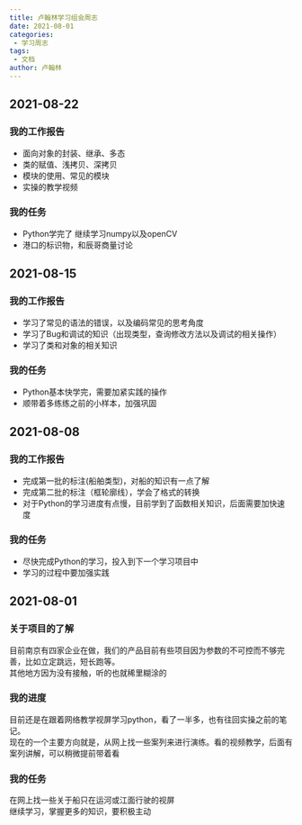 ```yaml
---
title: 卢翰林学习组会周志
date: 2021-08-01
categories:
 - 学习周志
tags:
 - 文档
author: 卢翰林
---
```

## 2021-08-22
### 我的工作报告
- 面向对象的封装、继承、多态
- 类的赋值、浅拷贝、深拷贝
- 模块的使用、常见的模块
- 实操的教学视频
### 我的任务
- Python学完了 继续学习numpy以及openCV
- 港口的标识物，和辰哥商量讨论
## 2021-08-15
### 我的工作报告
- 学习了常见的语法的错误，以及编码常见的思考角度
- 学习了Bug和调试的知识（出现类型，查询修改方法以及调试的相关操作）
- 学习了类和对象的相关知识
### 我的任务
- Python基本快学完，需要加紧实践的操作
- 顺带着多练练之前的小样本，加强巩固
## 2021-08-08
### 我的工作报告
- 完成第一批的标注(船舶类型)，对船的知识有一点了解
- 完成第二批的标注（框轮廓线），学会了格式的转换
- 对于Python的学习进度有点慢，目前学到了函数相关知识，后面需要加快速度
### 我的任务
- 尽快完成Python的学习，投入到下一个学习项目中
- 学习的过程中要加强实践
## 2021-08-01
### 关于项目的了解
目前南京有四家企业在做，我们的产品目前有些项目因为参数的不可控而不够完善，比如立定跳远，短长跑等。  
其他地方因为没有接触，听的也就稀里糊涂的

### 我的进度
目前还是在跟着网络教学视屏学习python，看了一半多，也有往回实操之前的笔记。  
现在的一个主要方向就是，从网上找一些案列来进行演练。看的视频教学，后面有案列讲解，可以稍微提前带着看

### 我的任务
在网上找一些关于船只在运河或江面行驶的视屏  
继续学习，掌握更多的知识，要积极主动

